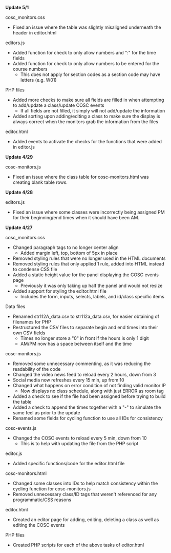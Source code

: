 **Update 5/1**

cosc_monitors.css
- Fixed an issue where the table was slightly misaligned underneath the header in editor.html

editors.js
- Added function for check to only allow numbers and ":" for the time fields
- Added function for check to only allow numbers to be entered for the course numbers
	- This does not apply for section codes as a section code may have letters (e.g. W01)

PHP files
- Added more checks to make sure all fields are filled in when attempting to add/update a class/update COSC events
	- If all fields are not filled, it simply will not add/update the information
- Added sorting upon adding/editing a class to make sure the display is always correct when the monitors grab the information from the files

editor.html
- Added events to activate the checks for the functions that were added in editor.js

**Update 4/29**

cosc-monitors.js
- Fixed an issue where the class table for cosc-monitors.html was creating blank table rows.

**Update 4/28**

editors.js
- Fixed an issue where some classes were incorrectly being assigned PM for their beginning/end times when it should have been AM.

**Update 4/27**

cosc_monitors.css

- Changed paragraph tags to no longer center align
	- Added margin left, top, bottom of 5px in place
- Removed styling rules that were no longer used in the HTML documents
- Removed styling rules that only applied 1 rule, added into HTML instead to condense CSS file
- Added a static height value for the panel displaying the COSC events page
	- Previously it was only taking up half the panel and would not resize
- Added support for styling the editor.html file
	- Includes the form, inputs, selects, labels, and id/class specific items

Data files

- Renamed str112A_data.csv to str112a_data.csv, for easier obtaining of filenames for PHP
- Restructured the CSV files to separate begin and end times into their own CSV fields
	- Times no longer store a "0" in front if the hours is only 1 digit
	- AM/PM now has a space between itself and the time

cosc-monitors.js

- Removed some unnecessary commenting, as it was reducing the readability of the code
- Changed the video news feed to reload every 2 hours, down from 3
- Social media now refreshes every 15 min, up from 10
- Changed what happens on error condition of not finding valid monitor IP
	- Now displays no class schedule, along with just ERROR as room tag
- Added a check to see if the file had been assigned before trying to build the table
- Added a check to append the times together with a "-" to simulate the same feel as prior to the update
- Renamed some fields for cycling function to use all IDs for consistency

cosc-events.js

- Changed the COSC events to reload every 5 min, down from 10
	- This is to help with updating the file from the PHP script

editor.js

- Added specific functions/code for the editor.html file

cosc-monitors.html

- Changed some classes into IDs to help match consistency within the cycling function for cosc-monitors.js
- Removed unnecessary class/ID tags that weren't referenced for any programmatic/CSS reasons

editor.html

- Created an editor page for adding, editing, deleting a class as well as editing the COSC events

PHP files

- Created PHP scripts for each of the above tasks of editor.html
